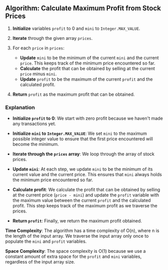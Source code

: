## Algorithm: Calculate Maximum Profit from Stock Prices

1. **Initialize** variables `profit` to 0 and `mini` to `Integer.MAX_VALUE`.

2. **Iterate** through the given array `prices`.

3. For each `price` in `prices`:
   - **Update** `mini` to be the minimum of the current `mini` and the current `price`. This keeps track of the minimum price encountered so far.
   - **Calculate** the profit that can be obtained by selling at the current `price` minus `mini`.
   - **Update** `profit` to be the maximum of the current `profit` and the calculated profit.

4. **Return** `profit` as the maximum profit that can be obtained.

### Explanation

- **Initialize `profit` to 0**: We start with zero profit because we haven't made any transactions yet.

- **Initialize `mini` to `Integer.MAX_VALUE`**: We set `mini` to the maximum possible integer value to ensure that the first price encountered will become the minimum.

- **Iterate through the `prices` array**: We loop through the array of stock prices.

- **Update `mini`**: At each step, we update `mini` to be the minimum of its current value and the current price. This ensures that `mini` always holds the minimum price encountered so far.

- **Calculate profit**: We calculate the profit that can be obtained by selling at the current price (`price - mini`) and update the `profit` variable with the maximum value between the current `profit` and the calculated profit. This step keeps track of the maximum profit as we traverse the prices.

- **Return `profit`**: Finally, we return the maximum profit obtained.

**Time Complexity**: The algorithm has a time complexity of O(n), where n is the length of the input array. We traverse the input array only once to populate the `mini` and `profit` variables.

**Space Complexity**: The space complexity is O(1) because we use a constant amount of extra space for the `profit` and `mini` variables, regardless of the input array size.
